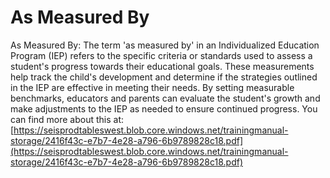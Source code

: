 # As Measured By
As Measured By: The term 'as measured by' in an Individualized Education Program (IEP) refers to the specific criteria or standards used to assess a student's progress towards their educational goals. These measurements help track the child's development and determine if the strategies outlined in the IEP are effective in meeting their needs. By setting measurable benchmarks, educators and parents can evaluate the student's growth and make adjustments to the IEP as needed to ensure continued progress.
You can find more about this at: [https://seisprodtableswest.blob.core.windows.net/trainingmanual-storage/2416f43c-e7b7-4e28-a796-6b9789828c18.pdf](https://seisprodtableswest.blob.core.windows.net/trainingmanual-storage/2416f43c-e7b7-4e28-a796-6b9789828c18.pdf)